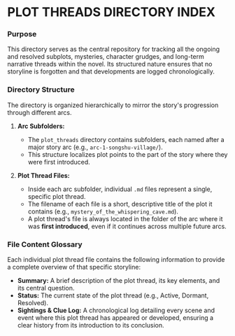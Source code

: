 # PLOT THREADS DIRECTORY INDEX

### **Purpose**

This directory serves as the central repository for tracking all the ongoing and resolved subplots, mysteries, character grudges, and long-term narrative threads within the novel. Its structured nature ensures that no storyline is forgotten and that developments are logged chronologically.

### **Directory Structure**

The directory is organized hierarchically to mirror the story's progression through different arcs.

1.  **Arc Subfolders:**
    * The `plot_threads` directory contains subfolders, each named after a major story arc (e.g., `arc-1-songshu-village/`).
    * This structure localizes plot points to the part of the story where they were first introduced.

2.  **Plot Thread Files:**
    * Inside each arc subfolder, individual `.md` files represent a single, specific plot thread.
    * The filename of each file is a short, descriptive title of the plot it contains (e.g., `mystery_of_the_whispering_cave.md`).
    * A plot thread's file is always located in the folder of the arc where it was **first introduced**, even if it continues across multiple future arcs.

### **File Content Glossary**

Each individual plot thread file contains the following information to provide a complete overview of that specific storyline:

* **Summary:** A brief description of the plot thread, its key elements, and its central question.
* **Status:** The current state of the plot thread (e.g., Active, Dormant, Resolved).
* **Sightings & Clue Log:** A chronological log detailing every scene and event where this plot thread has appeared or developed, ensuring a clear history from its introduction to its conclusion.